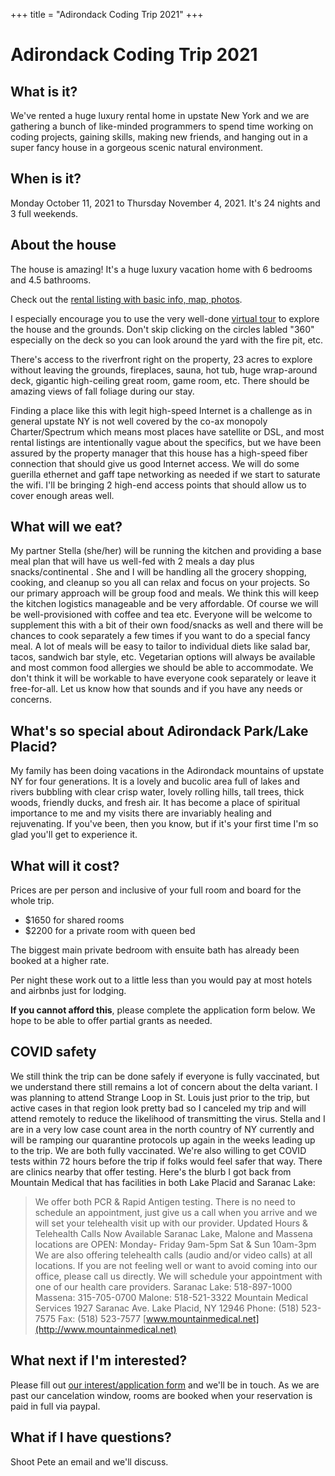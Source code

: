+++
title = "Adirondack Coding Trip 2021"
+++

# Adirondack Coding Trip 2021

## What is it?

We've rented a huge luxury rental home in upstate New York and we are gathering a bunch of like-minded programmers to spend time working on coding projects, gaining skills, making new friends, and hanging out in a super fancy house in a gorgeous scenic natural environment.

## When is it?

Monday October 11, 2021 to Thursday November 4, 2021. It's 24 nights and 3 full weekends.

## About the house

The house is amazing! It's a huge luxury vacation home with 6 bedrooms and 4.5 bathrooms.

Check out the [rental listing with basic info, map, photos](https://www.newyorkrentalbyowner.com/listing.48).

I especially encourage you to use the very well-done [virtual tour](https://my.matterport.com/show/?m=zTQbeH7jvNk) to explore the house and the grounds. Don't skip clicking on the circles labled "360" especially on the deck so you can look around the yard with the fire pit, etc.

There's access to the riverfront right on the property, 23 acres to explore without leaving the grounds, fireplaces, sauna, hot tub, huge wrap-around deck, gigantic high-ceiling great room, game room, etc. There should be amazing views of fall foliage during our stay.

Finding a place like this with legit high-speed Internet is a challenge as in general upstate NY is not well covered by the co-ax monopoly Charter/Spectrum which means most places have satellite or DSL, and most rental listings are intentionally vague about the specifics, but we have been assured by the property manager that this house has a high-speed fiber connection that should give us good Internet access. We will do some guerilla ethernet and gaff tape networking as needed if we start to saturate the wifi. I'll be bringing 2 high-end access points that should allow us to cover enough areas well.

## What will we eat?

My partner Stella (she/her) will be running the kitchen and providing a base meal plan that will have us well-fed with 2 meals a day plus snacks/continental . She and I will be handling all the grocery shopping, cooking, and cleanup so you all can relax and focus on your projects. So our primary approach will be group food and meals. We think this will keep the kitchen logistics manageable and be very affordable. Of course we will be well-provisioned with coffee and tea etc. Everyone will be welcome to supplement this with a bit of their own food/snacks as well and there will be chances to cook separately a few times if you want to do a special fancy meal. A lot of meals will be easy to tailor to individual diets like salad bar, tacos, sandwich bar style, etc. Vegetarian options will always be available and most common food allergies we should be able to accommodate. We don't think it will be workable to have everyone cook separately or leave it free-for-all. Let us know how that sounds and if you have any needs or concerns.

## What's so special about Adirondack Park/Lake Placid?

My family has been doing vacations in the Adirondack mountains of upstate NY for four generations. It is a lovely and bucolic area full of lakes and rivers bubbling with clear crisp water, lovely rolling hills, tall trees, thick woods, friendly ducks, and fresh air. It has become a place of spiritual importance to me and my visits there are invariably healing and rejuvenating. If you've been, then you know, but if it's your first time I'm so glad you'll get to experience it.

## What will it cost?

Prices are per person and inclusive of your full room and board for the whole trip. 

- $1650 for shared rooms
- $2200 for a private room with queen bed

The biggest main private bedroom with ensuite bath has already been booked at a higher rate.

Per night these work out to a little less than you would pay at most hotels and airbnbs just for lodging.

**If you cannot afford this**, please complete the application form below. We hope to be able to offer partial grants as needed. 

## COVID safety

We still think the trip can be done safely if everyone is fully vaccinated, but we understand there still remains a lot of concern about the delta variant. I was planning to attend Strange Loop in St. Louis just prior to the trip, but active cases in that region look pretty bad so I canceled my trip and will attend remotely to reduce the likelihood of transmitting the virus. Stella and I are in a very low case count area in the north country of NY currently and will be ramping our quarantine protocols up again in the weeks leading up to the trip. We are both fully vaccinated. We're also willing to get COVID tests within 72 hours before the trip if folks would feel safer that way. There are clinics nearby that offer testing. Here's the blurb I got back from Mountain Medical that has facilities in both Lake Placid and Saranac Lake:

> We offer both PCR & Rapid Antigen testing. There is no need to schedule an appointment, just give us a call when you arrive and we will set your telehealth visit up with our provider. Updated Hours & Telehealth Calls Now Available Saranac Lake, Malone and Massena locations are OPEN: Monday- Friday 9am-5pm Sat & Sun 10am-3pm We are also offering telehealth calls (audio and/or video calls) at all locations. If you are not feeling well or want to avoid coming into our office, please call us directly. We will schedule your appointment with one of our health care providers. Saranac Lake: 518-897-1000 Massena: 315-705-0700 Malone: 518-521-3322 Mountain Medical Services 1927 Saranac Ave. Lake Placid, NY 12946 Phone: (518) 523-7575 Fax: (518) 523-7577 [www.mountainmedical.net](http://www.mountainmedical.net)

## What next if I'm interested?

Please fill out [our interest/application form](https://forms.gle/w32w8BwFdv6Nct5o6) and we'll be in touch. As we are past our cancelation window, rooms are booked when your reservation is paid in full via paypal.

## What if I have questions?

Shoot Pete an email and we'll discuss.
